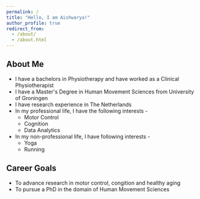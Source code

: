 ```yaml
---
permalink: /
title: "Hello, I am Aishwarya!"
author_profile: true
redirect_from: 
  - /about/
  - /about.html
---
```


## About Me
- I have a bachelors in Physiotherapy and have worked as a Clinical Physiotherapist
- I have a Master's Degree in Human Movement Sciences from University of Groningen
- I have research experience in The Netherlands
- In my professional life, I have the following interests -
  - Motor Control
  - Cognition
  - Data Analytics
- In my non-professional life, I have following interests -
  - Yoga
  - Running

## Career Goals
- To advance research in motor control, congition and healthy aging 
- To pursue a PhD in the domain of Human Movement Sciences